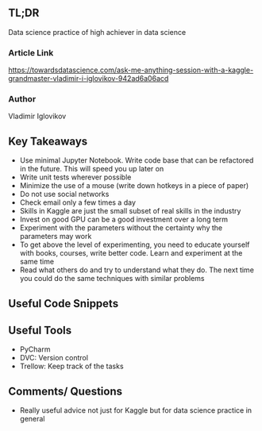 ## TL;DR
Data science practice of high achiever in data science

### Article Link
https://towardsdatascience.com/ask-me-anything-session-with-a-kaggle-grandmaster-vladimir-i-iglovikov-942ad6a06acd

### Author
Vladimir Iglovikov

## Key Takeaways
*  Use minimal Jupyter Notebook. Write code base that can be refactored in the future. This will speed you up later on
*  Write unit tests wherever possible
*  Minimize the use of a mouse (write down hotkeys in a piece of paper)
*  Do not use social networks
*  Check email only a few times a day
*  Skills in Kaggle are just the small subset of real skills in the industry
*  Invest on good GPU can be a good investment over a long term
*  Experiment with the parameters without the certainty why the parameters may work
* To get above the level of experimenting, you need to educate yourself with books, courses, write better code. Learn and experiment at the same time
* Read what others do and try to understand what they do. The next time you could do the same techniques with similar problems


## Useful Code Snippets
## Useful Tools
*  PyCharm 
*  DVC: Version control
* Trellow: Keep track of the tasks


## Comments/ Questions
* Really useful advice not just for Kaggle but for data science practice in general
